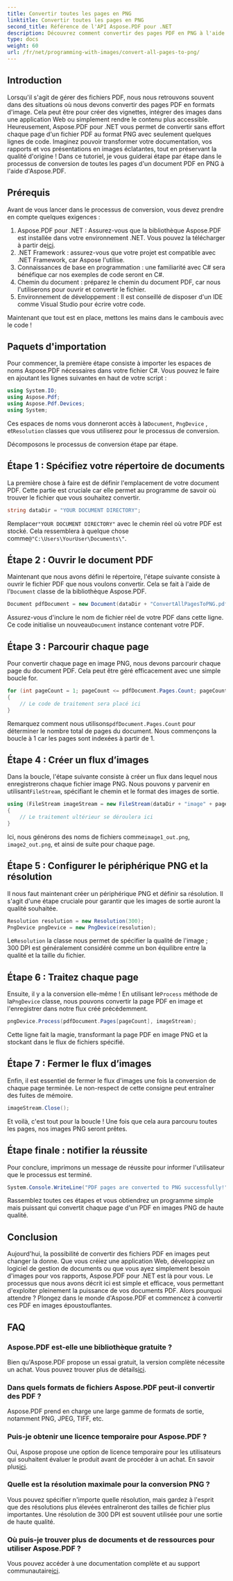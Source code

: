 ```yaml
---
title: Convertir toutes les pages en PNG
linktitle: Convertir toutes les pages en PNG
second_title: Référence de l'API Aspose.PDF pour .NET
description: Découvrez comment convertir des pages PDF en PNG à l'aide d'Aspose.PDF pour .NET grâce à ce guide étape par étape. Idéal pour les développeurs et les passionnés.
type: docs
weight: 60
url: /fr/net/programming-with-images/convert-all-pages-to-png/
---
```

## Introduction

Lorsqu'il s'agit de gérer des fichiers PDF, nous nous retrouvons souvent dans des situations où nous devons convertir des pages PDF en formats d'image. Cela peut être pour créer des vignettes, intégrer des images dans une application Web ou simplement rendre le contenu plus accessible. Heureusement, Aspose.PDF pour .NET vous permet de convertir sans effort chaque page d'un fichier PDF au format PNG avec seulement quelques lignes de code. Imaginez pouvoir transformer votre documentation, vos rapports et vos présentations en images éclatantes, tout en préservant la qualité d'origine ! Dans ce tutoriel, je vous guiderai étape par étape dans le processus de conversion de toutes les pages d'un document PDF en PNG à l'aide d'Aspose.PDF. 

## Prérequis

Avant de vous lancer dans le processus de conversion, vous devez prendre en compte quelques exigences :

1. Aspose.PDF pour .NET : Assurez-vous que la bibliothèque Aspose.PDF est installée dans votre environnement .NET. Vous pouvez la télécharger à partir de[ici](https://releases.aspose.com/pdf/net/).
2. .NET Framework : assurez-vous que votre projet est compatible avec .NET Framework, car Aspose l'utilise.
3. Connaissances de base en programmation : une familiarité avec C# sera bénéfique car nos exemples de code seront en C#.
4. Chemin du document : préparez le chemin du document PDF, car nous l'utiliserons pour ouvrir et convertir le fichier.
5. Environnement de développement : Il est conseillé de disposer d'un IDE comme Visual Studio pour écrire votre code. 

Maintenant que tout est en place, mettons les mains dans le cambouis avec le code !

## Paquets d'importation

Pour commencer, la première étape consiste à importer les espaces de noms Aspose.PDF nécessaires dans votre fichier C#. Vous pouvez le faire en ajoutant les lignes suivantes en haut de votre script :

```csharp
using System.IO;
using Aspose.Pdf;
using Aspose.Pdf.Devices;
using System;
```

 Ces espaces de noms vous donneront accès à la`Document`, `PngDevice` , et`Resolution` classes que vous utiliserez pour le processus de conversion.

Décomposons le processus de conversion étape par étape.

## Étape 1 : Spécifiez votre répertoire de documents

La première chose à faire est de définir l'emplacement de votre document PDF. Cette partie est cruciale car elle permet au programme de savoir où trouver le fichier que vous souhaitez convertir.

```csharp
string dataDir = "YOUR DOCUMENT DIRECTORY";
```

 Remplacer`"YOUR DOCUMENT DIRECTORY"` avec le chemin réel où votre PDF est stocké. Cela ressemblera à quelque chose comme`@"C:\Users\YourUser\Documents\"`.

## Étape 2 : Ouvrir le document PDF

 Maintenant que nous avons défini le répertoire, l'étape suivante consiste à ouvrir le fichier PDF que nous voulons convertir. Cela se fait à l'aide de l'`Document` classe de la bibliothèque Aspose.PDF.

```csharp
Document pdfDocument = new Document(dataDir + "ConvertAllPagesToPNG.pdf");
```

 Assurez-vous d'inclure le nom de fichier réel de votre PDF dans cette ligne. Ce code initialise un nouveau`Document` instance contenant votre PDF.

## Étape 3 : Parcourir chaque page

Pour convertir chaque page en image PNG, nous devons parcourir chaque page du document PDF. Cela peut être géré efficacement avec une simple boucle for.

```csharp
for (int pageCount = 1; pageCount <= pdfDocument.Pages.Count; pageCount++)
{
    // Le code de traitement sera placé ici
}
```

 Remarquez comment nous utilisons`pdfDocument.Pages.Count` pour déterminer le nombre total de pages du document. Nous commençons la boucle à 1 car les pages sont indexées à partir de 1.

## Étape 4 : Créer un flux d’images

Dans la boucle, l'étape suivante consiste à créer un flux dans lequel nous enregistrerons chaque fichier image PNG. Nous pouvons y parvenir en utilisant`FileStream`, spécifiant le chemin et le format des images de sortie.

```csharp
using (FileStream imageStream = new FileStream(dataDir + "image" + pageCount + "_out.png", FileMode.Create))
{
    // Le traitement ultérieur se déroulera ici
}
```

 Ici, nous générons des noms de fichiers comme`image1_out.png`, `image2_out.png`, et ainsi de suite pour chaque page.

## Étape 5 : Configurer le périphérique PNG et la résolution

Il nous faut maintenant créer un périphérique PNG et définir sa résolution. Il s'agit d'une étape cruciale pour garantir que les images de sortie auront la qualité souhaitée.

```csharp
Resolution resolution = new Resolution(300);
PngDevice pngDevice = new PngDevice(resolution);
```

 Le`Resolution` la classe nous permet de spécifier la qualité de l'image ; 300 DPI est généralement considéré comme un bon équilibre entre la qualité et la taille du fichier.

## Étape 6 : Traitez chaque page

 Ensuite, il y a la conversion elle-même ! En utilisant le`Process` méthode de la`PngDevice` classe, nous pouvons convertir la page PDF en image et l'enregistrer dans notre flux créé précédemment.

```csharp
pngDevice.Process(pdfDocument.Pages[pageCount], imageStream);
```

Cette ligne fait la magie, transformant la page PDF en image PNG et la stockant dans le flux de fichiers spécifié.

## Étape 7 : Fermer le flux d’images

Enfin, il est essentiel de fermer le flux d'images une fois la conversion de chaque page terminée. Le non-respect de cette consigne peut entraîner des fuites de mémoire.

```csharp
imageStream.Close();
```

Et voilà, c'est tout pour la boucle ! Une fois que cela aura parcouru toutes les pages, nos images PNG seront prêtes.

## Étape finale : notifier la réussite

Pour conclure, imprimons un message de réussite pour informer l'utilisateur que le processus est terminé.

```csharp
System.Console.WriteLine("PDF pages are converted to PNG successfully!");
```

Rassemblez toutes ces étapes et vous obtiendrez un programme simple mais puissant qui convertit chaque page d'un PDF en images PNG de haute qualité.

## Conclusion

Aujourd'hui, la possibilité de convertir des fichiers PDF en images peut changer la donne. Que vous créiez une application Web, développiez un logiciel de gestion de documents ou que vous ayez simplement besoin d'images pour vos rapports, Aspose.PDF pour .NET est là pour vous. Le processus que nous avons décrit ici est simple et efficace, vous permettant d'exploiter pleinement la puissance de vos documents PDF. Alors pourquoi attendre ? Plongez dans le monde d'Aspose.PDF et commencez à convertir ces PDF en images époustouflantes.

## FAQ

### Aspose.PDF est-elle une bibliothèque gratuite ?
 Bien qu'Aspose.PDF propose un essai gratuit, la version complète nécessite un achat. Vous pouvez trouver plus de détails[ici](https://purchase.aspose.com/buy).

### Dans quels formats de fichiers Aspose.PDF peut-il convertir des PDF ?
Aspose.PDF prend en charge une large gamme de formats de sortie, notamment PNG, JPEG, TIFF, etc.

### Puis-je obtenir une licence temporaire pour Aspose.PDF ?
 Oui, Aspose propose une option de licence temporaire pour les utilisateurs qui souhaitent évaluer le produit avant de procéder à un achat. En savoir plus[ici](https://purchase.aspose.com/temporary-license/).

### Quelle est la résolution maximale pour la conversion PNG ?
Vous pouvez spécifier n'importe quelle résolution, mais gardez à l'esprit que des résolutions plus élevées entraîneront des tailles de fichier plus importantes. Une résolution de 300 DPI est souvent utilisée pour une sortie de haute qualité.

### Où puis-je trouver plus de documents et de ressources pour utiliser Aspose.PDF ?
 Vous pouvez accéder à une documentation complète et au support communautaire[ici](https://reference.aspose.com/pdf/net/).